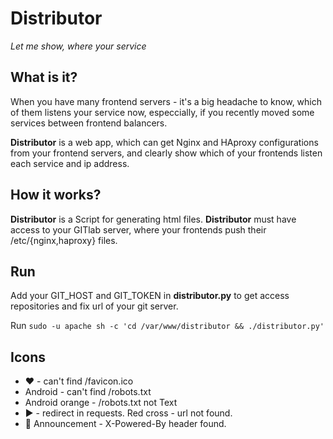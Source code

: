 # Distributor #

*Let me show, where your service*

## What is it? ##

When you have many frontend servers - it's a big headache to know, which of them listens your service now, especcially, if you recently moved some services between frontend balancers.

**Distributor** is a web app, which can get Nginx and HAproxy configurations from your frontend servers,
and clearly show which of your frontends listen each service and ip address.

## How it works? ##

**Distributor** is a Script for generating html files.
**Distributor** must have access to your GITlab server, where your frontends push their /etc/{nginx,haproxy} files.

## Run ##

Add your GIT_HOST and GIT_TOKEN in **distributor.py** to get access repositories and fix url of your git server.

Run `sudo -u apache sh -c 'cd /var/www/distributor && ./distributor.py'`

## Icons ##

+ :heart: - can't find /favicon.ico
+ Android - can't find /robots.txt
+ Android orange - /robots.txt not Text
+ :arrow_forward: - redirect in requests.
Red cross - url not found.
+ :speech_balloon: Announcement - X-Powered-By header found.


